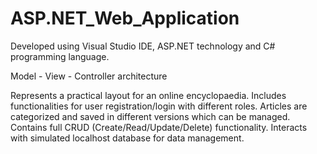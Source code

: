 # ASP.NET_Web_Application

Developed using Visual Studio IDE, ASP.NET technology and C# programming language.

Model - View - Controller architecture

Represents a practical layout for an online encyclopaedia. Includes functionalities for user registration/login with different roles.
Articles are categorized and saved in different versions which can be managed. Contains full CRUD (Create/Read/Update/Delete) functionality. Interacts with simulated localhost database for data management.
